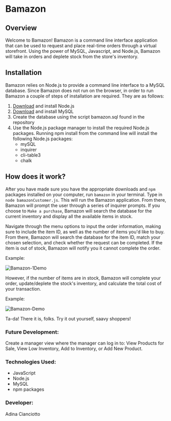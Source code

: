 # Bamazon

## Overview 
Welcome to Bamazon! Bamazon is a command line interface application that can be used to request and place real-time orders through a virtual storefront. Using the power of MySQL, Javascript, and Node.js, Bamazon will take in orders and deplete stock from the store's inventory.

## Installation
Bamazon relies on Node.js to provide a command line interface to a MySQL database. Since Bamazon does not run on the browser, in order to run Bamazon a couple of steps of installation are required. They are as follows:

1. [Download](https://nodejs.org/en/download/) and install Node.js
2. [Download](https://dev.mysql.com/downloads/mysql/) and install MySQL
3. Create the database using the script bamazon.sql found in the repository 
4. Use the Node.js package manager to install the required Node.js packages. Running npm install from the command line will install the following Node.js packages:
    * mySQL
    * inquirer
    * cli-table3
    * chalk

## How does it work?
After you have made sure you have the appropriate downloads and `npm` packages installed on your computer, run  `bamazon` in your terminal. Type in `node bamazonCustomer.js`. This will run the Bamazon application. From there, Bamazon will prompt the user through a series of inquirer prompts. If you choose to `Make a purchase`, Bamazon will search the database for the current inventory and display all the available items in stock. 

Navigate through the menu options to input the order information, making sure to include the item ID, as well as the number of items you'd like to buy. From there, Bamazon will search the database for the item ID, match your chosen selection, and check whether the request can be completed. If the item is out of stock, Bamazon will notify you it cannot complete the order. 

Example:

![Bamazon-1Demo](https://media.giphy.com/media/lRdhbAMTVuqSmcYLT4/giphy.gif)

However, if the number of items are in stock, Bamazon will complete your order, update/deplete the stock's inventory, and calculate the total cost of your transaction. 

Example:

![Bamazon-Demo](https://media.giphy.com/media/W55dMVu6qUidXWk1zg/giphy.gif)

Ta-da! There it is, folks. Try it out yourself, saavy shoppers!

### Future Development: 
Create a manager view where the manager can log in to: View Products for Sale, View Low Inventory, Add to Inventory, or Add New Product.

### Technologies Used:
* JavaScript
* Node.js
* MySQL
* npm packages

### Developer:
Adina Cianciotto
